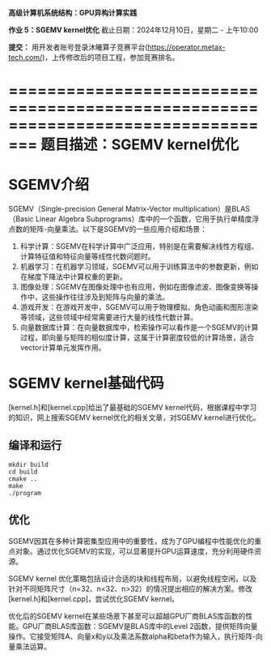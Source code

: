**高级计算机系统结构：GPU异构计算实践**

**作业 5：SGEMV kernel优化**
截止日期：2024年12月10日，星期二 - 上午10:00

**提交：**
用开发者账号登录沐曦算子竞赛平台(https://operator.metax-tech.com/)，上传修改后的项目工程，参加竞赛排名。

=================================================================================
**题目描述：SGEMV kernel优化**
=================================================================================
# SGEMV介绍

SGEMV（Single-precision General Matrix-Vector multiplication）是BLAS（Basic Linear Algebra Subprograms）库中的一个函数，它用于执行单精度浮点数的矩阵-向量乘法。以下是SGEMV的一些应用介绍和场景：
1. 科学计算：SGEMV在科学计算中广泛应用，特别是在需要解决线性方程组、计算特征值和特征向量等线性代数问题时。
2. 机器学习：在机器学习领域，SGEMV可以用于训练算法中的参数更新，例如在梯度下降法中计算权重的更新。
3. 图像处理：SGEMV在图像处理中也有应用，例如在图像滤波、图像变换等操作中，这些操作往往涉及到矩阵与向量的乘法。
4. 游戏开发：在游戏开发中，SGEMV可以用于物理模拟、角色动画和图形渲染等领域，这些领域中经常需要进行大量的线性代数计算。
5. 向量数据库计算：在向量数据库中，检索操作可以看作是一个SGEMV的计算过程，即向量与矩阵的相似度计算，这属于计算密度较低的计算场景，适合vector计算单元发挥作用。

# SGEMV kernel基础代码

[kernel.h]和[kernel.cpp]给出了最基础的SGEMV kernel代码，根据课程中学习的知识，网上搜索SGEMV kernel优化的相关文章，对SGEMV kernel进行优化。


## 编译和运行

```
mkdir build
cd build
cmake ..
make
./program
```
## 优化

SGEMV因其在多种计算密集型应用中的重要性，成为了GPU编程中性能优化的重点对象。通过优化SGEMV的实现，可以显著提升GPU运算速度，充分利用硬件资源。

SGEMV kernel 优化策略包括设计合适的块和线程布局，以避免线程空闲，以及针对不同矩阵尺寸（n=32、n<32、n>32）的情况提出相应的解决方案。修改[kernel.h]和[kernel.cpp]，尝试优化SGEMV kernel。

优化后的SGEMV kernel在某些场景下甚至可以超越GPU厂商BLAS库函数的性能。GPU厂商BLAS库函数：SGEMV是BLAS库中的Level 2函数，提供矩阵向量操作。它接受矩阵A、向量x和y以及乘法系数alpha和beta作为输入，执行矩阵-向量乘法运算。


